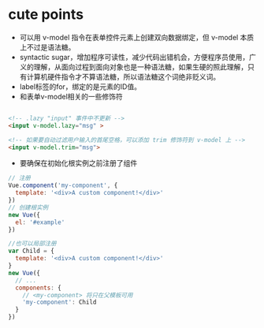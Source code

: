 # cute points
- 可以用 v-model 指令在表单控件元素上创建双向数据绑定，但 v-model 本质上不过是语法糖。
- syntactic sugar，增加程序可读性，减少代码出错机会，方便程序员使用，广义的理解，从面向过程到面向对象也是一种语法糖，如果生硬的照此理解，只有计算机硬件指令才不算语法糖，所以语法糖这个词绝非贬义词。
- label标签的for，绑定的是元素的ID值。
- 和表单v-model相关的一些修饰符
```html

<!-- .lazy "input" 事件中不更新 -->
<input v-model.lazy="msg" >

<!-- 如果要自动过滤用户输入的首尾空格，可以添加 trim 修饰符到 v-model 上 -->
<input v-model.trim="msg">


```

- 要确保在初始化根实例之前注册了组件
```javascript
// 注册
Vue.component('my-component', {
  template: '<div>A custom component!</div>'
})
// 创建根实例
new Vue({
  el: '#example'
})

//也可以局部注册
var Child = {
  template: '<div>A custom component!</div>'
}
new Vue({
  // ...
  components: {
    // <my-component> 将只在父模板可用
    'my-component': Child
  }
})
```






















